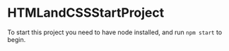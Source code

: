 # HTMLandCSSStartProject

To start this project you need to have node installed, and run `npm start` to begin.
